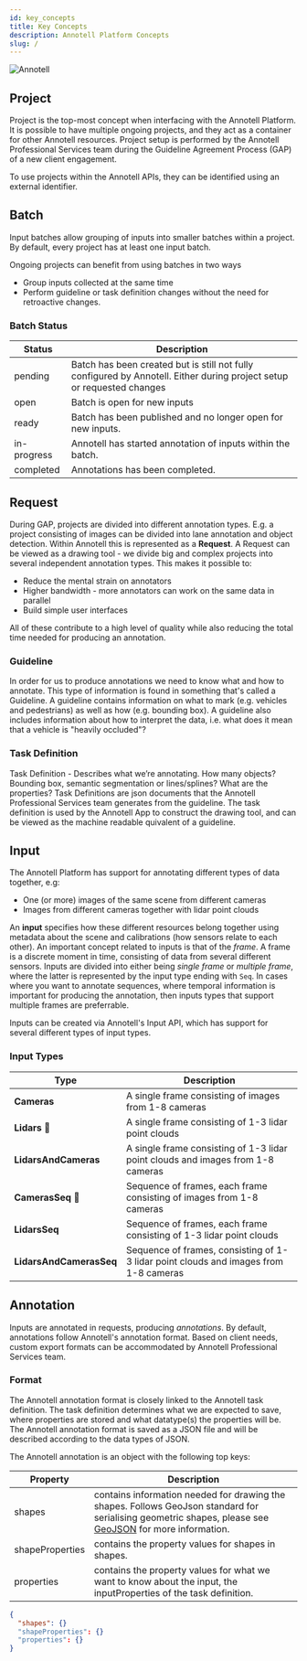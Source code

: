 ```yaml
---
id: key_concepts
title: Key Concepts
description: Annotell Platform Concepts
slug: /
---
```


![Annotell](/img/annotell-domain.png)

## Project

Project is the top-most concept when interfacing with the Annotell Platform. It is possible to have multiple ongoing projects, and they act as a container for other Annotell resources.
Project setup is performed by the Annotell Professional Services team during the Guideline Agreement Process (GAP) of a new client engagement.

To use projects within the Annotell APIs, they can be identified using an external identifier.

## Batch

Input batches allow grouping of inputs into smaller batches within a project. By default, every project has at least one input batch.

Ongoing projects can benefit from using batches in two ways

- Group inputs collected at the same time
- Perform guideline or task definition changes without the need for retroactive changes.

### Batch Status

| Status      | Description                                                                                                            |
| ----------- | ---------------------------------------------------------------------------------------------------------------------- |
| pending     | Batch has been created but is still not fully configured by Annotell. Either during project setup or requested changes |
| open        | Batch is open for new inputs                                                                                           |
| ready       | Batch has been published and no longer open for new inputs.                                                            |
| in-progress | Annotell has started annotation of inputs within the batch.                                                            |
| completed   | Annotations has been completed.                                                                                        |

## Request

During GAP, projects are divided into different annotation types. E.g. a project consisting of images can be divided into lane annotation and object detection. Within Annotell this is represented as a **Request**.
A Request can be viewed as a drawing tool - we divide big and complex projects into several independent annotation types.
This makes it possible to:

- Reduce the mental strain on annotators
- Higher bandwidth - more annotators can work on the same data in parallel
- Build simple user interfaces

All of these contribute to a high level of quality while also reducing the total time needed for producing an annotation.

### Guideline

In order for us to produce annotations we need to know what and how to annotate. This type of information is found in something that's called a Guideline. A guideline contains information on what to mark (e.g. vehicles and pedestrians) as well as how (e.g. bounding box). A guideline also includes information about how to interpret the data, i.e. what does it mean that a vehicle is "heavily occluded"?

### Task Definition

Task Definition - Describes what we’re annotating. How many objects? Bounding box, semantic segmentation or lines/splines? What are the properties? Task Definitions are json documents that the Annotell Professional Services team generates from the guideline. The task definition is used by the Annotell App to construct the drawing tool, and can be viewed as the machine readable quivalent of a guideline.

## Input

The Annotell Platform has support for annotating different types of data together, e.g:

- One (or more) images of the same scene from different cameras
- Images from different cameras together with lidar point clouds

An **input** specifies how these different resources belong together using metadata about the scene and calibrations (how sensors relate to each other). An important concept related to inputs is that of the _frame_. A frame is a discrete moment in time, consisting of data from several different sensors. Inputs are divided into either being _single frame_ or _multiple frame_, where the latter is represented by the input type ending with `Seq`. In cases where you want to annotate sequences, where temporal information is important for producing the annotation, then inputs types that support multiple frames are preferrable.


Inputs can be created via Annotell's Input API, which has support for several different types of input types.


### Input Types
| Type                           | Description                                                                           |
| -------------------------------|---------------------------------------------------------------------------------------|
| **Cameras**                    | A single frame consisting of images from 1-8 cameras                                  |
| **Lidars** 🚧                  | A single frame consisting of 1-3 lidar point clouds                                   |
| **LidarsAndCameras**           | A single frame consisting of 1-3 lidar point clouds and images from 1-8 cameras       |
| **CamerasSeq** 🚧              | Sequence of frames, each frame consisting of images from 1-8 cameras                  |
| **LidarsSeq**                  | Sequence of frames, each frame consisting of 1-3 lidar point clouds                   |
| **LidarsAndCamerasSeq**        | Sequence of frames, consisting of 1-3 lidar point clouds and images from 1-8 cameras  |


## Annotation

Inputs are annotated in requests, producing _annotations_. By default, annotations follow Annotell's annotation format.
Based on client needs, custom export formats can be accommodated by Annotell Professional Services team.

### Format

The Annotell annotation format is closely linked to the Annotell task definition. The task definition determines what we are expected to save, where properties are stored and what datatype(s) the properties will be. The Annotell annotation format is saved as a JSON file and will be described according to the data types of JSON.

The Annotell annotation is an object with the following top keys:

| Property        | Description                                                                                                                                                                           |
| --------------- | ------------------------------------------------------------------------------------------------------------------------------------------------------------------------------------- |
| shapes          | contains information needed for drawing the shapes. Follows GeoJson standard for serialising geometric shapes, please see [GeoJSON](https://en.wikipedia.org/wiki/GeoJSON) for more information. |
| shapeProperties | contains the property values for shapes in shapes.                                                                                                                                    |
| properties      | contains the property values for what we want to know about the input, the inputProperties of the task definition.                                                                    |

```json
{
  "shapes": {}
  "shapeProperties": {}
  "properties": {}
}
```
